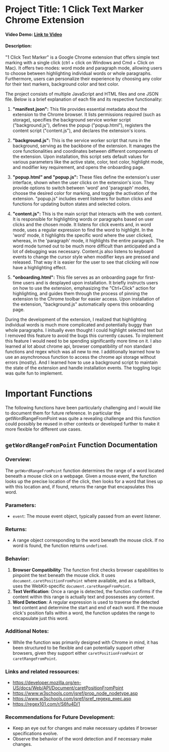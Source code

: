 # Project Title: 1 Click Text Marker Chrome Extension

#### Video Demo:  [Link to Video](https://vimeo.com/user205247072/cs50)

#### Description:
"1 Click Text Marker" is a Google Chrome extension that offers simple text marking with a single click (ctrl + click on Windows and Cmd + Click on Mac). It offers two modes: word mode and paragraph mode, allowing users to choose between highlighting individual words or whole paragraphs. Furthermore, users can personalize their experience by choosing any color for their text markers, background color and text color.

The project consists of multiple JavaScript and HTML files and one JSON file. Below is a brief explanation of each file and its respective functionality:
1. **"manifest.json":** This file provides essential metadata about the extension to the Chrome browser. It lists permissions required (such as storage), specifies the background service worker script ("background.js"), defines the popup ("popup.html"), registers the content script ("content.js"), and declares the extension's icons.

2. **"background.js":** This is the service worker script that runs in the background, serving as the backbone of the extension. It manages the core functionalities and coordinates between different components of the extension. Upon installation, this script sets default values for various parameters like the active state, color, text color, highlight mode, and modifier key requirement, and opens the onboarding page.

3. **"popup.html" and "popup.js":** These files define the extension's user interface, shown when the user clicks on the extension's icon. They provide options to switch between 'word' and 'paragraph' modes, choose the desired color for marking, and toggle the activation of the extension. "popup.js" includes event listeners for button clicks and functions for updating button states and selected colors.

4. **"content.js":** This is the main script that interacts with the web content. It is responsible for highlighting words or paragraphs based on user clicks and the chosen mode. It listens for click events and, in word mode,  uses a regular expression to find the word to highlight. In the 'word' mode, it highlights the specific word where the user clicked, whereas, in the 'paragraph' mode, it highlights the entire paragraph. The word mode turned out to be much more difficult than anticipated and a lot of debugging was necessary. Content.js also listens to keyboard events to change the cursor style when modifier keys are pressed and released. That way it is easier for the user to see that clicking will now have a highlighting effect.

5. **"onboarding.html":** This file serves as an onboarding page for first-time users and is desplayed upon installation. It briefly instructs users on how to use the extension, emphasizing the "Ctrl+Click" action for highlighting, and guides them through the process of pinning the extension to the Chrome toolbar for easier access. Upon installation of the extension, "background.js" automatically opens this onboarding page.

During the development of the extension, I realized that highlighting individual words is much more complicated and potentially buggy than whole paragraphs. I initually even thought I could highlight selected text but I removed this feature to avoid the bugs this currently causes. To implement this feature I would need to be spending significantly more time on it. I also learned al lot about chrome api, browser compatibility of non standard functions and regex which was all new to me. I additionally learned how to use an asynchronous function to access the chrome api storage without errors (mostly). And I learned how to use a background script to maintain the state of the extension and handle installation events. The toggling logic was quite fun to implement.

# Important Functions
The following functions have been particularly challenging and I would like to document them for future reference. In particular the getWordRangeFromPoint was quite a revealing challenge and this function could possibly be reused in other contexts or developed further to make it more flexible for different use cases.

## `getWordRangeFromPoint` Function Documentation

### **Overview:**
The `getWordRangeFromPoint` function determines the range of a word located beneath a mouse click on a webpage. Given a mouse event, the function looks up the precise location of the click, then looks for a word that lines up with this location and, if found, returns the range that encapsulates this word.

### **Parameters:**
- `event`: The mouse event object, typically passed from an event listener.

### **Returns:**
- A range object corresponding to the word beneath the mouse click. If no word is found, the function returns `undefined`.

### **Behavior:**
1. **Browser Compatibility**: The function first checks browser capabilities to pinpoint the text beneath the mouse click. It uses `document.caretPositionFromPoint` where available, and as a fallback, uses the WebKit-specific `document.caretRangeFromPoint`.
2. **Text Verification**: Once a range is detected, the function confirms if the content within this range is actually text and possesses any content.
3. **Word Detection**: A regular expression is used to traverse the detected text content and determine the start and end of each word. If the mouse click's position falls within a word, the function updates the range to encapsulate just this word.

### **Additional Notes:**
- While the function was primarily designed with Chrome in mind, it has been structured to be flexible and can potentially support other browsers, given they support either `caretPositionFromPoint` or `caretRangeFromPoint`.

### **Links and related ressources:**
- https://developer.mozilla.org/en-US/docs/Web/API/Document/caretPositionFromPoint
- https://www.w3schools.com/jsref/prop_node_nodetype.asp
- https://www.w3schools.com/jsref/jsref_regexp_exec.asp
- https://regex101.com/r/S6fu4D/1

### **Recommendations for Future Development:**
- Keep an eye out for changes and make necessary updates if browser specifications evolve.
- Observe the behavior of the word detection and if necessary make changes.

